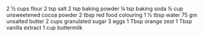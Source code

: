 2 ½ cups flour
2 tsp salt
2 tsp baking powder
¼ tsp baking soda
¼ cup unsweetened cocoa powder
2 tbsp red food colouring
1 ½ tbsp water
75 gm unsalted butter
2 cups granulated sugar
3 eggs
1 Tbsp orange zest
1 Tbsp vanilla extract
1 cup buttermilk